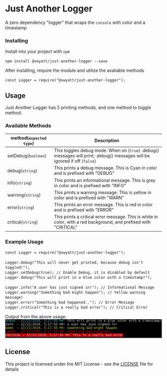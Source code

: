 
# Just Another Logger
A zero dependency "logger" that wraps the `console` with color and a timestamp

### Installing
Install into your project with  `npm`

```
npm install @xwyatt/just-another-logger --save
```

After installing, require the module and utilize the avaliable methods
```
const Logger = require("@xwyatt/just-another-logger");
```

## Usage
Just Another Logger has 5 printing methods, and one method to toggle method.

### Available Methods
| method(`expected type`) | Description |
| -- | -- |
| setDebug(`boolean`) | This toggles debug mode. When on (`true`) .debug() messages will print; .debug() messages will be ignored if off (`false`) |
| debug(`string`) | This prints a debug message. This is Cyan in color and is prefixed with "DEBUG" |
| info(`string`) | This prints an informational message. This is grey in color and is prefixed with "INFO" |
| warning(`string`)  | This prints a warning message. This is yellow in color and is prefixed with "WARN" |
| error(`string`) | This prints an error message. This is red in color and is prefixed with "ERROR" |
| critical(`string`) | This prints a critical error message. This is white in color, with a red background, and prefixed with "CRITICAL" |


### Example Usage
```
const Logger = require("@xwyatt/just-another-logger");

Logger.debug("This will never get printed, because debug isn't toggled!");
Logger.setDebug(true); // Enable Debug, it is disabled by default
Logger.debug("This will print in a blue color with a timestamp!");

Logger.info("A user has just signed in!"); // Informational Message
Logger.warning("Something bad might happen"); // Yellow warning message!
Logger.error("Something bad happened.."); // Error Message
Logger.critical("This is a really bad error"); // Critical Error
```

Output from the above usage:
![Example Usage Picture](/img/exampleUsageOutput.jpg?raw=true "exampleUsageOutput")


## License

This project is licensed under the MIT License - see the [LICENSE](LICENSE) file for details
